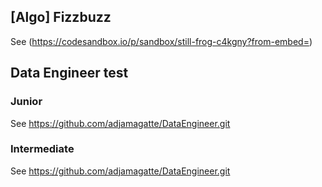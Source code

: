 ## [Algo] Fizzbuzz
See (https://codesandbox.io/p/sandbox/still-frog-c4kgny?from-embed=)

## Data Engineer test

### Junior
See https://github.com/adjamagatte/DataEngineer.git

### Intermediate
See https://github.com/adjamagatte/DataEngineer.git

